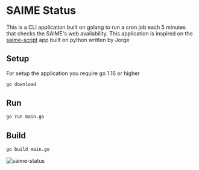# SAIME Status

This is a CLI application built on golang to run a cron job each 5 minutes that checks the SAIME's web availability. This application is inspired on the [saime-script](https://github.com/taberoajorge/saime-script) app built on python written by Jorge

## Setup

For setup the application you require go 1.16 or higher

```bash
go download
```

## Run

```bash
go run main.go
```

## Build

```bash
go build main.go
```

![saime-status](https://i.ibb.co/hs04Xsb/carbon.png)
